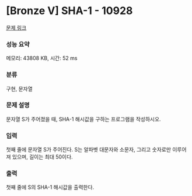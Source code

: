 # [Bronze V] SHA-1 - 10928 

[문제 링크](https://www.acmicpc.net/problem/10928) 

### 성능 요약

메모리: 43808 KB, 시간: 52 ms

### 분류

구현, 문자열

### 문제 설명

<p>문자열 S가 주어졌을 때, SHA-1 해시값을 구하는 프로그램을 작성하시오.</p>

### 입력 

 <p>첫째 줄에 문자열 S가 주어진다. S는 알파벳 대문자와 소문자, 그리고 숫자로만 이루어져 있으며, 길이는 최대 50이다.</p>

### 출력 

 <p>첫째 줄에 S의 SHA-1 해시값을 출력한다.</p>

